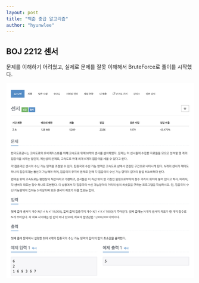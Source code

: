 ```yaml
---
layout: post
title: "백준 중급 알고리즘"
author: "hyunwlee"
---
```


## BOJ 2212 센서

문제를 이해하기 어려웠고, 실제로 문제를 잘못 이해해서 BruteForce로 풀이를 시작했다.  

![](https://github.com/hyunwlee-dev/TIL/blob/6a77d0123737c627f97865cbd69789e70f7d8528/images/boj2212sensor.png?raw=true)

